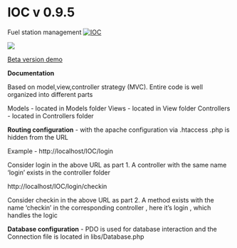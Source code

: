 # IOC v 0.9.5
Fuel station management [![IOC](https://img.shields.io/badge/IOC-prototype-green.svg)]() 

<img src="http://i.imgur.com/NLUgrak.png?1">

[Beta version demo](https://www.youtube.com/watch?v=-Up9RFzHCOU)

<b>Documentation</b>

Based on model,view,controller strategy (MVC). Entire code is well organized into different parts 

Models - located in Models folder 
Views - located in View folder 
Controllers - located in Controllers folder

<b>Routing configuration</b> - with the apache configuration via .htaccess .php is hidden from the URL 

Example - http://localhost/IOC/login 

Consider login in the above URL as part 1. A controller with the same name ‘login’ exists in the controller folder 

http://localhost/IOC/login/checkin

Consider checkin in the above URL as part 2. A method exists with the name ‘checkin’ in the corresponding controller , here it’s login , which handles the logic

<b>Database configuration</b> - PDO is used for database interaction and the Connection file is located in libs/Database.php
